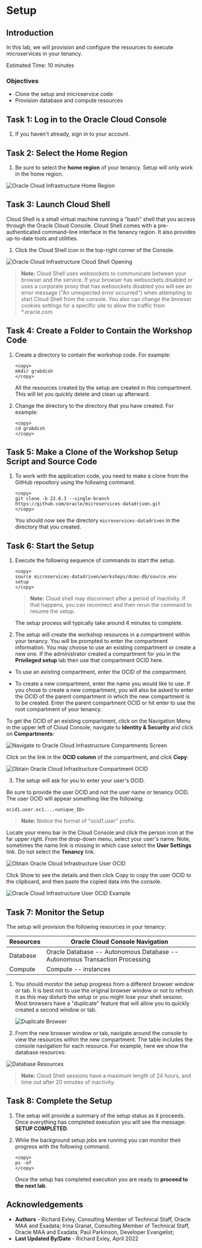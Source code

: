 # Setup

## Introduction

In this lab, we will provision and configure the resources to execute microservices in your tenancy.  

Estimated Time: 10 minutes

### Objectives

* Clone the setup and microservice code
* Provision database and compute resources

## Task 1: Log in to the Oracle Cloud Console

1. If you haven't already, sign in to your account.

## Task 2: Select the Home Region

1. Be sure to select the **home region** of your tenancy. Setup will only work in the home region.

  ![Oracle Cloud Infrastructure Home Region](images/home-region.png " ")

## Task 3: Launch Cloud Shell

Cloud Shell is a small virtual machine running a "bash" shell that you access through the Oracle Cloud Console. Cloud Shell comes with a pre-authenticated command-line interface in the tenancy region. It also provides up-to-date tools and utilities.

1. Click the Cloud Shell icon in the top-right corner of the Console.

  ![Oracle Cloud Infrastructure Cloud Shell Opening](images/open-cloud-shell.png " ")

  > **Note:** Cloud Shell uses websockets to communicate between your browser and the service. If your browser has websockets disabled or uses a corporate proxy that has websockets disabled you will see an error message ("An unexpected error occurred") when attempting to start Cloud Shell from the console. You also can change the browser cookies settings for a specific site to allow the traffic from *.oracle.com

## Task 4: Create a Folder to Contain the Workshop Code

1. Create a directory to contain the workshop code. For example:

   ```
   <copy>
   mkdir grabdish
   </copy>
   ```

   All the resources created by the setup are created in this compartment. This will let you quickly delete and clean up afterward.  

2. Change the directory to the directory that you have created. For example:

   ```
   <copy>
   cd grabdish
   </copy>
   ```

## Task 5: Make a Clone of the Workshop Setup Script and Source Code

1. To work with the application code, you need to make a clone from the GitHub repository using the following command.  

   ```
   <copy>
   git clone -b 22.6.3 --single-branch https://github.com/oracle/microservices-datadriven.git
   </copy>
   ```
   You should now see the directory `microservices-datadriven` in the directory that you created.

## Task 6: Start the Setup

1. Execute the following sequence of commands to start the setup.  

   ```
   <copy>
   source microservices-datadriven/workshops/dcms-db/source.env
   setup
   </copy>
   ```

   > **Note:** Cloud shell may disconnect after a period of inactivity. If that happens, you can reconnect and then rerun the command to resume the setup.

   The setup process will typically take around 4 minutes to complete.  

2. The setup will create the workshop resources in a compartment within your tenancy. You will be prompted to enter the compartment information.  You may choose to use an existing compartment or create a new one.  If the administrator created a compartment for you in the **Privileged setup** lab then use that compartment OCID here.

  - To use an existing compartment, enter the OCID of the compartment.

  - To create a new compartment, enter the name you would like to use. If you chose to create a new compartment, you will also be asked to enter the OCID of the parent compartment in which the new compartment is to be created.  Enter the parent compartment OCID or hit enter to use the root compartment of your tenancy.

  To get the OCID of an existing compartment, click on the Navigation Menu in the upper left of Cloud Console, navigate to **Identity & Security** and click on **Compartments**:

  ![Navigate to Oracle Cloud Infrastructure Compartments Screen](images/compartments.png " ")

  Click on the link in the **OCID column** of the compartment, and click **Copy**:

  ![Obtain Oracle Cloud Infrastructure Compartment OCID](images/compartment-ocid.png " ")

3. The setup will ask for you to enter your user's OCID.  

  Be sure to provide the user OCID and not the user name or tenancy OCID. The user OCID will appear something like the following:

  `ocid1.user.oc1....<unique_ID>`

  > **Note:** Notice the format of "ocid1.user" prefix.

  Locate your menu bar in the Cloud Console and click the person icon at the far upper right. From the drop-down menu, select your user's name. Note, sometimes the name link is missing in which case select the **User Settings** link. Do not select the **Tenancy** link.

  ![Obtain Oracle Cloud Infrastructure User OCID](images/get-user-ocid.png " ")

  Click Show to see the details and then click Copy to copy the user OCID to the clipboard, and then paste the copied data into the console.

  ![Oracle Cloud Infrastructure User OCID Example](images/example-user-ocid.png " ")

## Task 7: Monitor the Setup

The setup will provision the following resources in your tenancy:

| Resources              | Oracle Cloud Console Navigation                                             |
|------------------------|-----------------------------------------------------------------------------|
| Database               | Oracle Database -- Autonomous Database -- Autonomous Transaction Processing |
| Compute                | Compute -- instances                                                        |

1. You should monitor the setup progress from a different browser window or tab.  It is best not to use the original browser window or not to refresh it as this may disturb the setup or you might lose your shell session. Most browsers have a "duplicate" feature that will allow you to quickly created a second window or tab.

   ![Duplicate Browser](images/duplicate-browser-tab.png " ")

2. From the new browser window or tab, navigate around the console to view the resources within the new compartment. The table includes the console navigation for each resource. For example, here we show the database resources:

  ![Database Resources](images/db-example.png " ")

  > **Note:** Cloud Shell sessions have a maximum length of 24 hours, and time out after 20 minutes of inactivity.

## Task 8: Complete the Setup

1. The setup will provide a summary of the setup status as it proceeds. Once everything has completed execution you will see the message: **SETUP COMPLETED**.

2. While the background setup jobs are running you can monitor their progress with the following command.

   ```
   <copy>
   ps -ef
   </copy>
   ```

   Once the setup has completed execution you are ready to **proceed to the next lab**.


## Acknowledgements

* **Authors** - Richard Exley, Consulting Member of Technical Staff, Oracle MAA and Exadata; Irina Granat, Consulting Member of Technical Staff, Oracle MAA and Exadata; Paul Parkinson, Developer Evangelist;
* **Last Updated By/Date** - Richard Exley, April 2022
